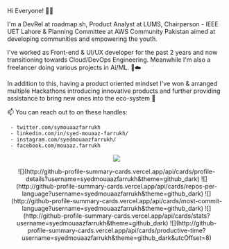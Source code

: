 Hi Everyone! 👋🏻

I'm a DevRel at roadmap.sh, Product Analyst at LUMS, Chairperson - IEEE UET Lahore & Planning Committee at AWS Community Pakistan aimed at developing communities and empowering the youth.

I've worked as Front-end & UI/UX developer for the past 2 years and now transitioning towards Cloud/DevOps Engineering. Meanwhile I'm also a freelancer doing various projects in Ai/ML. 🚀☁️

In addition to this, having a product oriented mindset I've won & arranged multiple Hackathons introducing innovative products and further providing assistance to bring new ones into the eco-system 🦾

📫 You can reach out to on these handles:

     - twitter.com/symouaazfarrukh
     - linkedin.com/in/syed-mouaaz-farrukh/
     - instagram.com/syedmouaazfarrukh/
     - facebook.com/mouaaz.farrukh




<p align="center">
  <a href="https://skillicons.dev">
    <img src="https://skillicons.dev/icons?i=git,kubernetes,docker,c,js,html,css" />
  </a>
</p>


<p align="center">
![](http://github-profile-summary-cards.vercel.app/api/cards/profile-details?username=syedmouaazfarrukh&theme=github_dark)
![](http://github-profile-summary-cards.vercel.app/api/cards/repos-per-language?username=syedmouaazfarrukh&theme=github_dark)
![](http://github-profile-summary-cards.vercel.app/api/cards/most-commit-language?username=syedmouaazfarrukh&theme=github_dark)
![](http://github-profile-summary-cards.vercel.app/api/cards/stats?username=syedmouaazfarrukh&theme=github_dark)
![](http://github-profile-summary-cards.vercel.app/api/cards/productive-time?username=syedmouaazfarrukh&theme=github_dark&utcOffset=8)
</p>
     
<!---
syedmouaazfarrukh/syedmouaazfarrukh is a ✨ special ✨ repository because its `README.md` (this file) appears on your GitHub profile.
You can click the Preview link to take a look at your changes.
--->
